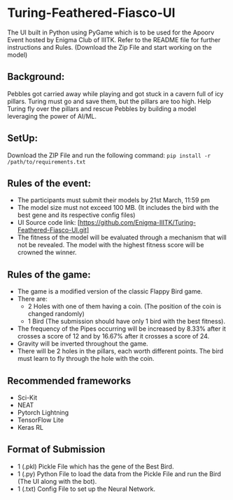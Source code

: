 # Turing-Feathered-Fiasco-UI

The UI built in Python using PyGame which is to be used for the Apoorv Event hosted by Enigma Club of IIITK. Refer to the README file for further instructions and Rules. (Download the Zip File and start working on the model)

## Background:

Pebbles got carried away while playing and got stuck in a cavern full of icy pillars. Turing must go and save them, but the pillars are too high. Help Turing fly over the pillars and rescue Pebbles by building a model leveraging the power of AI/ML.

## SetUp:

Download the ZIP File and run the following command: `pip install -r /path/to/requirements.txt`

## Rules of the event:

- The participants must submit their models by 21st March, 11:59 pm
- The model size must not exceed 100 MB. (It includes the bird with the best gene and its respective config files)
- UI Source code link: [https://github.com/Enigma-IIITK/Turing-Feathered-Fiasco-UI.git]
- The fitness of the model will be evaluated through a mechanism that will not be revealed. The model with the highest fitness score will be crowned the winner.

## Rules of the game:

- The game is a modified version of the classic Flappy Bird game.
- There are:
  - 2 Holes with one of them having a coin. (The position of the coin is changed randomly)
  - 1 Bird (The submission should have only 1 bird with the best fitness).
- The frequency of the Pipes occurring will be increased by 8.33% after it crosses a score of 12 and by 16.67% after it crosses a score of 24.
- Gravity will be inverted throughout the game.
- There will be 2 holes in the pillars, each worth different points. The bird must learn to fly through the hole with the coin.

## Recommended frameworks

- Sci-Kit
- NEAT
- Pytorch Lightning
- TensorFlow Lite
- Keras RL

## Format of Submission

- 1 (.pkl) Pickle File which has the gene of the Best Bird.
- 1 (.py) Python File to load the data from the Pickle File and run the Bird (The UI along with the bot).
- 1 (.txt) Config File to set up the Neural Network.
